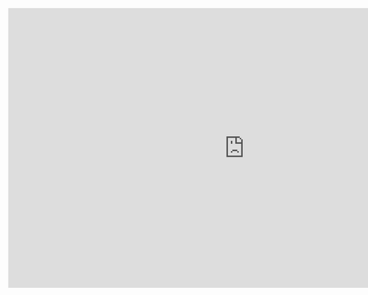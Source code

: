 <iframe src="https://docs.google.com/presentation/d/e/2PACX-1vR2NZ0LvKVMzO5zaNE6dVN1I6R8urJjNUO6ZcVzPK53Ub6o0-_ZdrPRMPUog8pUgDS2ahr-qhLfXPBT/embed?start=false&loop=false&delayms=3000" frameborder="0" width="960" height="569" allowfullscreen="true" mozallowfullscreen="true" webkitallowfullscreen="true"></iframe>